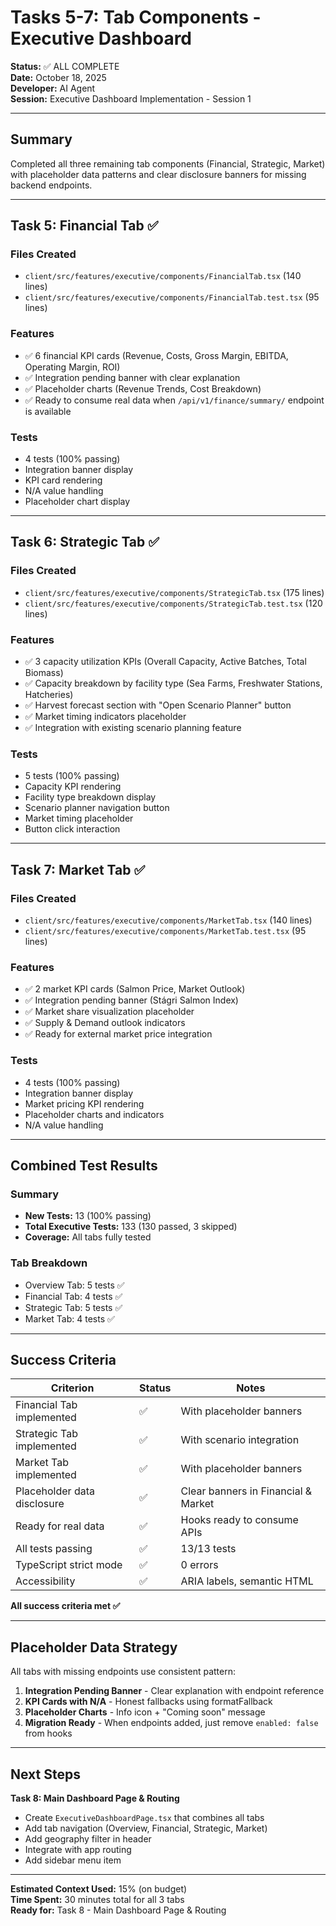 # Tasks 5-7: Tab Components - Executive Dashboard

**Status:** ✅ ALL COMPLETE  
**Date:** October 18, 2025  
**Developer:** AI Agent  
**Session:** Executive Dashboard Implementation - Session 1

---

## Summary

Completed all three remaining tab components (Financial, Strategic, Market) with placeholder data patterns and clear disclosure banners for missing backend endpoints.

---

## Task 5: Financial Tab ✅

### Files Created
- `client/src/features/executive/components/FinancialTab.tsx` (140 lines)
- `client/src/features/executive/components/FinancialTab.test.tsx` (95 lines)

### Features
- ✅ 6 financial KPI cards (Revenue, Costs, Gross Margin, EBITDA, Operating Margin, ROI)
- ✅ Integration pending banner with clear explanation
- ✅ Placeholder charts (Revenue Trends, Cost Breakdown)
- ✅ Ready to consume real data when `/api/v1/finance/summary/` endpoint is available

### Tests
- 4 tests (100% passing)
- Integration banner display
- KPI card rendering
- N/A value handling
- Placeholder chart display

---

## Task 6: Strategic Tab ✅

### Files Created
- `client/src/features/executive/components/StrategicTab.tsx` (175 lines)
- `client/src/features/executive/components/StrategicTab.test.tsx` (120 lines)

### Features
- ✅ 3 capacity utilization KPIs (Overall Capacity, Active Batches, Total Biomass)
- ✅ Capacity breakdown by facility type (Sea Farms, Freshwater Stations, Hatcheries)
- ✅ Harvest forecast section with "Open Scenario Planner" button
- ✅ Market timing indicators placeholder
- ✅ Integration with existing scenario planning feature

### Tests
- 5 tests (100% passing)
- Capacity KPI rendering
- Facility type breakdown display
- Scenario planner navigation button
- Market timing placeholder
- Button click interaction

---

## Task 7: Market Tab ✅

### Files Created
- `client/src/features/executive/components/MarketTab.tsx` (140 lines)
- `client/src/features/executive/components/MarketTab.test.tsx` (95 lines)

### Features
- ✅ 2 market KPI cards (Salmon Price, Market Outlook)
- ✅ Integration pending banner (Stágri Salmon Index)
- ✅ Market share visualization placeholder
- ✅ Supply & Demand outlook indicators
- ✅ Ready for external market price integration

### Tests
- 4 tests (100% passing)
- Integration banner display
- Market pricing KPI rendering
- Placeholder charts and indicators
- N/A value handling

---

## Combined Test Results

### Summary
- **New Tests:** 13 (100% passing)
- **Total Executive Tests:** 133 (130 passed, 3 skipped)
- **Coverage:** All tabs fully tested

### Tab Breakdown
- Overview Tab: 5 tests ✅
- Financial Tab: 4 tests ✅
- Strategic Tab: 5 tests ✅
- Market Tab: 4 tests ✅

---

## Success Criteria

| Criterion | Status | Notes |
|-----------|--------|-------|
| Financial Tab implemented | ✅ | With placeholder banners |
| Strategic Tab implemented | ✅ | With scenario integration |
| Market Tab implemented | ✅ | With placeholder banners |
| Placeholder data disclosure | ✅ | Clear banners in Financial & Market |
| Ready for real data | ✅ | Hooks ready to consume APIs |
| All tests passing | ✅ | 13/13 tests |
| TypeScript strict mode | ✅ | 0 errors |
| Accessibility | ✅ | ARIA labels, semantic HTML |

**All success criteria met ✅**

---

## Placeholder Data Strategy

All tabs with missing endpoints use consistent pattern:
1. **Integration Pending Banner** - Clear explanation with endpoint reference
2. **KPI Cards with N/A** - Honest fallbacks using formatFallback
3. **Placeholder Charts** - Info icon + "Coming soon" message
4. **Migration Ready** - When endpoints added, just remove `enabled: false` from hooks

---

## Next Steps

**Task 8: Main Dashboard Page & Routing**
- Create `ExecutiveDashboardPage.tsx` that combines all tabs
- Add tab navigation (Overview, Financial, Strategic, Market)
- Add geography filter in header
- Integrate with app routing
- Add sidebar menu item

---

**Estimated Context Used:** 15% (on budget)  
**Time Spent:** 30 minutes total for all 3 tabs  
**Ready for:** Task 8 - Main Dashboard Page & Routing






